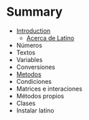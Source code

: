 # Summary

* [Introduction](README.md)
   * [Acerca de Latino](acerca_de_latino.md)
* Números
* Textos
* Variables
* Conversiones
* [Metodos](métodos.md)
* Condiciones
* Matrices e interaciones
* Métodos propios
* Clases
* Instalar latino

